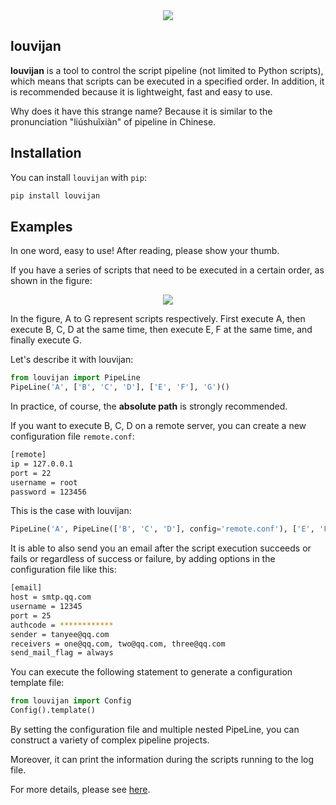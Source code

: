 <div align="center">
 <div>
   <img src="https://user-images.githubusercontent.com/32212649/89178083-72d12380-d5bf-11ea-8b14-56ed824b28bf.png">
  </div>
</div>

## louvijan
**louvijan** is a tool to control the script pipeline (not limited to Python scripts), which means that scripts can be executed in a specified order. In addition, it is recommended because it is lightweight, fast and easy to use.

Why does it have this strange name? Because it is similar to the pronunciation "liúshuǐxiàn" of pipeline in Chinese.

## Installation
You can install `louvijan` with `pip`:

```sh
pip install louvijan
```

## Examples
In one word, easy to use! After reading, please show your thumb.

If you have a series of scripts that need to be executed in a certain order, as shown in the figure:

<div align="center">
 <div>
   <img src="https://user-images.githubusercontent.com/32212649/89850126-86324f00-dbbc-11ea-8905-2cb6c71af757.png">
  </div>
</div>


In the figure, A to G represent scripts respectively. First execute A, then execute B, C, D at the same time, then execute E, F at the same time, and finally execute G.

Let's describe it with louvijan:
```python
from louvijan import PipeLine
PipeLine('A', ['B', 'C', 'D'], ['E', 'F'], 'G')()
```

In practice, of course, the **absolute path** is strongly recommended.

If you want to execute B, C, D on a remote server, you can create a new configuration file `remote.conf`:

```sh
[remote]
ip = 127.0.0.1
port = 22
username = root
password = 123456
```

This is the case with louvijan:

```python
PipeLine('A', PipeLine(['B', 'C', 'D'], config='remote.conf'), ['E', 'F'], 'G')()
```


It is able to also send you an email after the script execution succeeds or fails or regardless of success or failure, by adding options in the configuration file like this:

```sh
[email]
host = smtp.qq.com
username = 12345
port = 25
authcode = ************
sender = tanyee@qq.com
receivers = one@qq.com, two@qq.com, three@qq.com
send_mail_flag = always
```

You can execute the following statement to generate a configuration template file:

```python
from louvijan import Config
Config().template()
```

By setting the configuration file and multiple nested PipeLine, you can construct a variety of complex pipeline projects.

Moreover, it can print the information during the scripts running to the log file.

For more details, please see [here](https://github.com/TanyeeZhang/louvijan/tree/master/examples).
